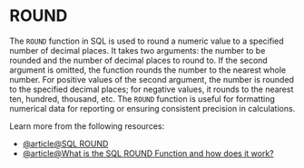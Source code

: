 # ROUND

The `ROUND` function in SQL is used to round a numeric value to a specified number of decimal places. It takes two arguments: the number to be rounded and the number of decimal places to round to. If the second argument is omitted, the function rounds the number to the nearest whole number. For positive values of the second argument, the number is rounded to the specified decimal places; for negative values, it rounds to the nearest ten, hundred, thousand, etc. The `ROUND` function is useful for formatting numerical data for reporting or ensuring consistent precision in calculations.

Learn more from the following resources:

- [@article@SQL ROUND](https://www.w3schools.com/sql/func_sqlserver_round.asp)
- [@article@What is the SQL ROUND Function and how does it work?](https://www.datacamp.com/tutorial/mastering-sql-round)